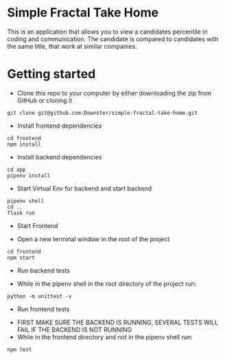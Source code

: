 # Simple Fractal Take Home

This is an application that allows you to view a candidates percentile in coding and communication.
The candidate is compared to candidates with the same title, that work at similar companies.

# Getting started

- Clone this repo to your computer by either downloading the zip from GitHub or cloning it
``` 
git clone git@github.com:Downster/simple-fractal-take-home.git 
```


- Install frontend dependencies
``` 
cd frontend 
npm install
```
- Install backend dependencies
```
cd app
pipenv install
```

- Start Virtual Env for backend and start backend
```
pipenv shell
cd ..
flask run
```

- Start Frontend
* Open a new terminal window in the root of the project
```
cd frontend
npm start
```

- Run backend tests
* While in the pipenv shell in the root directory of the project run:
```
python -m unittest -v
```

- Run frontend tests
* FIRST MAKE SURE THE BACKEND IS RUNNING, SEVERAL TESTS WILL FAIL IF THE BACKEND IS NOT RUNNING
* While in the frontend directory and not in the pipenv shell run:
```
npm test
```



